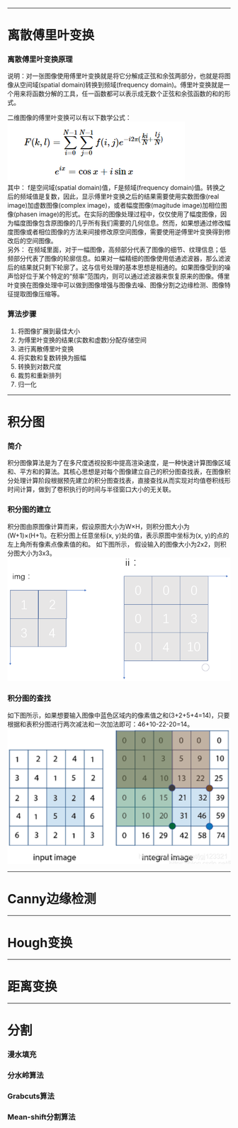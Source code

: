 ----------------------------------------------------------------------
# 离散傅里叶变换
### 离散傅里叶变换原理
说明：对一张图像使用傅里叶变换就是将它分解成正弦和余弦两部分，也就是将图像从空间域(spatial domain)转换到频域(frequency domain)。傅里叶变换就是一个用来将函数分解的工具，任一函数都可以表示成无数个正弦和余弦函数的和的形式。  

二维图像的傅里叶变换可以有以下数学公式：  
![image](https://github.com/Otto-Xu/MyCodeRepository/blob/master/OpenCv/LearningOpenCv3/12.%20Image%20Analysis/%E4%BA%8C%E7%BB%B4%E5%9B%BE%E5%83%8F%E7%9A%84%20%E5%82%85%E9%87%8C%E5%8F%B6%E5%8F%98%E6%8D%A2%E5%85%AC%E5%BC%8F.png)  
其中： f是空间域(spatial domain)值，F是频域(frequency domain)值。转换之后的频域值是复数，因此，显示傅里叶变换之后的结果需要使用实数图像(real image)加虚数图像(complex image)，或者幅度图像(magitude image)加相位图像(phasen image)的形式。在实际的图像处理过程中，仅仅使用了幅度图像，因为幅度图像包含原图像的几乎所有我们需要的几何信息。然而，如果想通过修改幅度图像或者相位图像的方法来间接修改原空间图像，需要使用逆傅里叶变换得到修改后的空间图像。  
另外： 在频域里面，对于一幅图像，高频部分代表了图像的细节、纹理信息；低频部分代表了图像的轮廓信息。如果对一幅精细的图像使用低通滤波器，那么滤波后的结果就只剩下轮廓了。这与信号处理的基本思想是相通的。如果图像受到的噪声恰好位于某个特定的“频率”范围内，则可以通过滤波器来恢复原来的图像。傅里叶变换在图像处理中可以做到图像增强与图像去噪、图像分割之边缘检测、图像特征提取图像压缩等。
### 算法步骤
1. 将图像扩展到最佳大小
2. 为傅里叶变换的结果(实数和虚数)分配存储空间
3. 进行离散傅里叶变换
4. 将实数和复数转换为振幅
5. 转换到对数尺度
6. 裁剪和重新排列
7. 归一化

----------------------------------------------------------------------
# 积分图
### 简介  
积分图像算法是为了在多尺度透视投影中提高渲染速度，是一种快速计算图像区域和、平方和的算法。其核心思想是对每个图像建立自己的积分图查找表，在图像积分处理计算阶段根据预先建立的积分图查找表，直接查找从而实现对均值卷积线形时间计算，做到了卷积执行的时间与半径窗口大小的无关联。
### 积分图的建立
积分图由原图像计算而来，假设原图大小为W×H，则积分图大小为(W+1)×(H+1)。在积分图上任意坐标(x, y)处的值，表示原图中坐标为(x, y)的点的左上角所有像素点像素值的和。 如下图所示， 假设输入的图像大小为2x2，则积分图大小为3x3。  
![image](https://github.com/Otto-Xu/MyCodeRepository/blob/master/OpenCv/LearningOpenCv3/12.%20Image%20Analysis/%E7%A7%AF%E5%88%86%E5%9B%BE%E7%9A%84%E5%BB%BA%E7%AB%8B.png)
### 积分图的查找
如下图所示，如果想要输入图像中蓝色区域内的像素值之和(3+2+5+4=14)，只要根据和表积分图进行两次减法和一次加法即可：46+10-22-20=14。  
![image](https://github.com/Otto-Xu/MyCodeRepository/blob/master/OpenCv/LearningOpenCv3/12.%20Image%20Analysis/%E7%A7%AF%E5%88%86%E5%9B%BE%E7%9A%84%E6%9F%A5%E6%89%BE.png)



----------------------------------------------------------------------
# Canny边缘检测
----------------------------------------------------------------------
# Hough变换
----------------------------------------------------------------------
# 距离变换
----------------------------------------------------------------------
# 分割
### 漫水填充
### 分水岭算法
### Grabcuts算法
### Mean-shift分割算法

